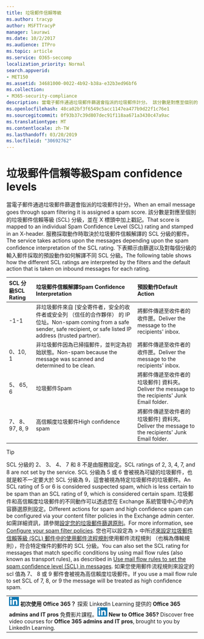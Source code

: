 ```yaml
---
title: 垃圾郵件信賴等級
ms.author: tracyp
author: MSFTTracyP
manager: laurawi
ms.date: 10/2/2017
ms.audience: ITPro
ms.topic: article
ms.service: O365-seccomp
localization_priority: Normal
search.appverid:
- MET150
ms.assetid: 34681000-0022-4b92-b38a-e32b3ed96bf6
ms.collection:
- M365-security-compliance
description: 當電子郵件通過垃圾郵件篩選會指派的垃圾郵件計分。 該分數是對應至個別的垃圾郵件信賴等級 (SCL) 分級，並在 X 標頭中加上戳記。 服務採取動作時取決於垃圾郵件信賴解譯的 SCL 分級的郵件。 下表顯示由篩選以及對每個分級的輸入郵件採取的預設動作如何解譯不同 SCL 分級。
ms.openlocfilehash: 48ca02bf3f6549c5acc1147ea477b9d22f1c76e1
ms.sourcegitcommit: 0f93b37c39d807dec91f118aa671a3430c47a9ac
ms.translationtype: MT
ms.contentlocale: zh-TW
ms.lasthandoff: 03/20/2019
ms.locfileid: "30692762"
---
```

# <a name="spam-confidence-levels"></a><span data-ttu-id="9f1c5-106">垃圾郵件信賴等級</span><span class="sxs-lookup"><span data-stu-id="9f1c5-106">Spam confidence levels</span></span>

<span data-ttu-id="9f1c5-107">當電子郵件通過垃圾郵件篩選會指派的垃圾郵件計分。</span><span class="sxs-lookup"><span data-stu-id="9f1c5-107">When an email message goes through spam filtering it is assigned a spam score.</span></span> <span data-ttu-id="9f1c5-108">該分數是對應至個別的垃圾郵件信賴等級 (SCL) 分級，並在 X 標頭中加上戳記。</span><span class="sxs-lookup"><span data-stu-id="9f1c5-108">That score is mapped to an individual Spam Confidence Level (SCL) rating and stamped in an X-header.</span></span> <span data-ttu-id="9f1c5-109">服務採取動作時取決於垃圾郵件信賴解譯的 SCL 分級的郵件。</span><span class="sxs-lookup"><span data-stu-id="9f1c5-109">The service takes actions upon the messages depending upon the spam confidence interpretation of the SCL rating.</span></span> <span data-ttu-id="9f1c5-110">下表顯示由篩選以及對每個分級的輸入郵件採取的預設動作如何解譯不同 SCL 分級。</span><span class="sxs-lookup"><span data-stu-id="9f1c5-110">The following table shows how the different SCL ratings are interpreted by the filters and the default action that is taken on inbound messages for each rating.</span></span>
  
|<span data-ttu-id="9f1c5-111">**SCL 分級**</span><span class="sxs-lookup"><span data-stu-id="9f1c5-111">**SCL Rating**</span></span>|<span data-ttu-id="9f1c5-112">**垃圾郵件信賴解譯**</span><span class="sxs-lookup"><span data-stu-id="9f1c5-112">**Spam Confidence Interpretation**</span></span>|<span data-ttu-id="9f1c5-113">**預設動作**</span><span class="sxs-lookup"><span data-stu-id="9f1c5-113">**Default Action**</span></span>|
|:-----|:-----|:-----|
|<span data-ttu-id="9f1c5-114">-1</span><span class="sxs-lookup"><span data-stu-id="9f1c5-114">-1</span></span>|<span data-ttu-id="9f1c5-115">非垃圾郵件來自 [安全寄件者，安全的收件者或安全列 （信任的合作夥伴） 的 IP 位址。</span><span class="sxs-lookup"><span data-stu-id="9f1c5-115">Non-spam coming from a safe sender, safe recipient, or safe listed IP address (trusted partner).</span></span>|<span data-ttu-id="9f1c5-116">將郵件傳遞至收件者的收件匣。</span><span class="sxs-lookup"><span data-stu-id="9f1c5-116">Deliver the message to the recipients' inbox.</span></span>|
|<span data-ttu-id="9f1c5-117">0、1</span><span class="sxs-lookup"><span data-stu-id="9f1c5-117">0, 1</span></span>|<span data-ttu-id="9f1c5-118">非垃圾郵件因為已掃描郵件，並判定為初始狀態。</span><span class="sxs-lookup"><span data-stu-id="9f1c5-118">Non-spam because the message was scanned and determined to be clean.</span></span>|<span data-ttu-id="9f1c5-119">將郵件傳遞至收件者的收件匣。</span><span class="sxs-lookup"><span data-stu-id="9f1c5-119">Deliver the message to the recipients' inbox.</span></span>|
|<span data-ttu-id="9f1c5-120">5、 6</span><span class="sxs-lookup"><span data-stu-id="9f1c5-120">5, 6</span></span>|<span data-ttu-id="9f1c5-121">垃圾郵件</span><span class="sxs-lookup"><span data-stu-id="9f1c5-121">Spam</span></span>|<span data-ttu-id="9f1c5-122">將郵件傳遞至收件者的垃圾郵件] 資料夾。</span><span class="sxs-lookup"><span data-stu-id="9f1c5-122">Deliver the message to the recipients' Junk Email folder.</span></span>|
|<span data-ttu-id="9f1c5-123">7、 8、 9</span><span class="sxs-lookup"><span data-stu-id="9f1c5-123">7, 8, 9</span></span>|<span data-ttu-id="9f1c5-124">高信賴度垃圾郵件</span><span class="sxs-lookup"><span data-stu-id="9f1c5-124">High confidence spam</span></span>|<span data-ttu-id="9f1c5-125">將郵件傳遞至收件者的垃圾郵件] 資料夾。</span><span class="sxs-lookup"><span data-stu-id="9f1c5-125">Deliver the message to the recipients' Junk Email folder.</span></span>|
   
> [!TIP]
> <span data-ttu-id="9f1c5-126">SCL 分級的 2、 3、 4、 7 和 8 不是由服務設定。</span><span class="sxs-lookup"><span data-stu-id="9f1c5-126">SCL ratings of 2, 3, 4, 7, and 8 are not set by the service.</span></span> <span data-ttu-id="9f1c5-127">SCL 分級為 5 或 6 會被視為可疑的垃圾郵件，也就是較不一定要大於 SCL 分級為 9，這會被視為特定垃圾郵件的垃圾郵件。</span><span class="sxs-lookup"><span data-stu-id="9f1c5-127">An SCL rating of 5 or 6 is considered suspected spam, which is less certain to be spam than an SCL rating of 9, which is considered certain spam.</span></span> <span data-ttu-id="9f1c5-128">垃圾郵件和高信賴度垃圾郵件的不同動作可以透過您在 Exchange 系統管理中心中的內容篩選原則設定。</span><span class="sxs-lookup"><span data-stu-id="9f1c5-128">Different actions for spam and high confidence spam can be configured via your content filter policies in the Exchange admin center.</span></span> <span data-ttu-id="9f1c5-129">如需詳細資訊，請參閱[設定您的垃圾郵件篩選原則](configure-your-spam-filter-policies.md)。</span><span class="sxs-lookup"><span data-stu-id="9f1c5-129">For more information, see [Configure your spam filter policies](configure-your-spam-filter-policies.md).</span></span> <span data-ttu-id="9f1c5-130">您也可以設定為 > 中所述[來設定垃圾郵件信賴等級 (SCL) 郵件中的使用郵件流程規則](use-mail-flow-rules-to-set-the-spam-confidence-level-scl-in-messages.md)使用郵件流程規則 （也稱為傳輸規則），符合特定條件的郵件的 SCL 分級。</span><span class="sxs-lookup"><span data-stu-id="9f1c5-130">You can also set the SCL rating for messages that match specific conditions by using mail flow rules (also known as transport rules), as described in [Use mail flow rules to set the spam confidence level (SCL) in messages](use-mail-flow-rules-to-set-the-spam-confidence-level-scl-in-messages.md).</span></span> <span data-ttu-id="9f1c5-131">如果您使用郵件流程規則來設定的 scl 值為 7、 8 或 9 郵件會被視為高信賴度垃圾郵件。</span><span class="sxs-lookup"><span data-stu-id="9f1c5-131">If you use a mail flow rule to set SCL of 7, 8, or 9 the message will be treated as high confidence spam.</span></span> 
  
||
|:-----|
|<span data-ttu-id="9f1c5-p104">![LinkedIn Learning 的短圖示](media/eac8a413-9498-4220-8544-1e37d1aaea13.png) **初次使用 Office 365？**         探索 LinkedIn Learning 提供的 **Office 365 admins and IT pros** 免費影片課程。</span><span class="sxs-lookup"><span data-stu-id="9f1c5-p104">![The short icon for LinkedIn Learning](media/eac8a413-9498-4220-8544-1e37d1aaea13.png) **New to Office 365?**         Discover free video courses for **Office 365 admins and IT pros**, brought to you by LinkedIn Learning.</span></span>|
   


